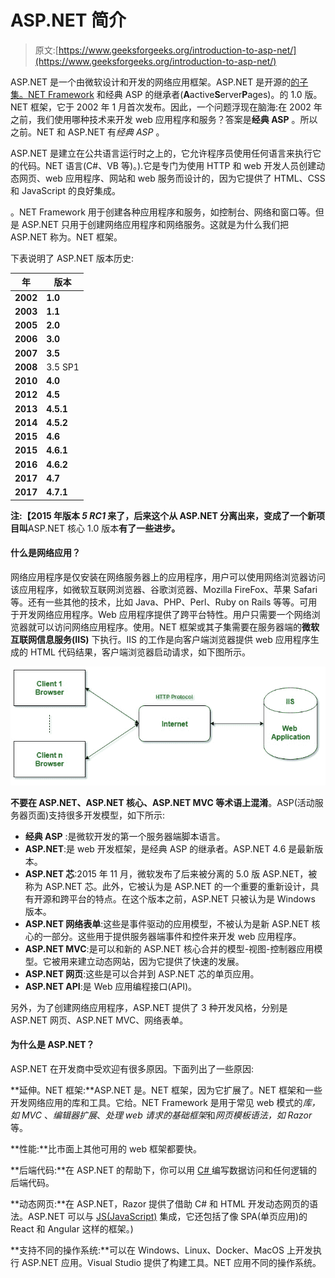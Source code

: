 # ASP.NET 简介

> 原文:[https://www.geeksforgeeks.org/introduction-to-asp-net/](https://www.geeksforgeeks.org/introduction-to-asp-net/)

ASP.NET 是一个由微软设计和开发的网络应用框架。ASP.NET 是开源的[的子集。NET Framework](https://www.geeksforgeeks.org/introduction-to-net-framework/) 和经典 ASP 的继承者(**A**active**S**erver**P**ages)。的 1.0 版。NET 框架，它于 2002 年 1 月首次发布。因此，一个问题浮现在脑海:在 2002 年之前，我们使用哪种技术来开发 web 应用程序和服务？答案是**经典 ASP** 。所以之前。NET 和 ASP.NET 有*经典 ASP* 。

ASP.NET 是建立在公共语言运行时之上的，它允许程序员使用任何语言来执行它的代码。NET 语言(C#、VB 等)。).它是专门为使用 HTTP 和 web 开发人员创建动态网页、web 应用程序、网站和 web 服务而设计的，因为它提供了 HTML、CSS 和 JavaScript 的良好集成。

。NET Framework 用于创建各种应用程序和服务，如控制台、网络和窗口等。但是 ASP.NET 只用于创建网络应用程序和网络服务。这就是为什么我们把 ASP.NET 称为。NET 框架。

下表说明了 ASP.NET 版本历史:

| 年 | 版本 |
| --- | --- |
| **2002** | **1.0** |
| **2003** | **1.1** |
| **2005** | **2.0** |
| **2006** | **3.0** |
| **2007** | **3.5** |
| **2008** | 3.5 SP1 |
| **2010** | **4.0** |
| **2012** | **4.5** |
| **2013** | **4.5.1** |
| **2014** | **4.5.2** |
| **2015** | **4.6** |
| **2015** | **4.6.1** |
| **2016** | **4.6.2** |
| **2017** | **4.7** |
| **2017** | **4.7.1** |

**注:【2015 年版本 *5 RC1* 来了，后来这个从 ASP.NET 分离出来，变成了一个新项目叫**ASP.NET 核心 1.0 版本**有了一些进步。**

#### 什么是网络应用？

网络应用程序是仅安装在网络服务器上的应用程序，用户可以使用网络浏览器访问该应用程序，如微软互联网浏览器、谷歌浏览器、Mozilla FireFox、苹果 Safari 等。还有一些其他的技术，比如 Java、PHP、Perl、Ruby on Rails 等等。可用于开发网络应用程序。Web 应用程序提供了跨平台特性。用户只需要一个网络浏览器就可以访问网络应用程序。使用。NET 框架或其子集需要在服务器端的**微软互联网信息服务(IIS)** 下执行。IIS 的工作是向客户端浏览器提供 web 应用程序生成的 HTML 代码结果，客户端浏览器启动请求，如下图所示。

[![web-application](img/0fd83238f38b38a43db0c69e8e805d2d.png)](https://media.geeksforgeeks.org/wp-content/uploads/20190516150917/web-application.jpg)

**不要在 ASP.NET、ASP.NET 核心、ASP.NET MVC 等术语上混淆**。ASP(活动服务器页面)支持很多开发模型，如下所示:

*   **经典 ASP** :是微软开发的第一个服务器端脚本语言。
*   **ASP.NET**:是 web 开发框架，是经典 ASP 的继承者。ASP.NET 4.6 是最新版本。
*   **ASP.NET 芯**:2015 年 11 月，微软发布了后来被分离的 5.0 版 ASP.NET，被称为 ASP.NET 芯。此外，它被认为是 ASP.NET 的一个重要的重新设计，具有开源和跨平台的特点。在这个版本之前，ASP.NET 只被认为是 Windows 版本。
*   **ASP.NET 网络表单**:这些是事件驱动的应用模型，不被认为是新 ASP.NET 核心的一部分。这些用于提供服务器端事件和控件来开发 web 应用程序。
*   **ASP.NET MVC**:是可以和新的 ASP.NET 核心合并的模型-视图-控制器应用模型。它被用来建立动态网站，因为它提供了快速的发展。
*   **ASP.NET 网页**:这些是可以合并到 ASP.NET 芯的单页应用。
*   **ASP.NET API**:是 Web 应用编程接口(API)。

另外，为了创建网络应用程序，ASP.NET 提供了 3 种开发风格，分别是 ASP.NET 网页、ASP.NET MVC、网络表单。

#### 为什么是 ASP.NET？

ASP.NET 在开发商中受欢迎有很多原因。下面列出了一些原因:

**延伸。NET 框架:**ASP.NET 是。NET 框架，因为它扩展了。NET 框架和一些开发网络应用的库和工具。它给。NET Framework 是用于常见 web 模式的*库，如 MVC* 、*编辑器扩展*、*处理 web 请求的基础框架*和*网页模板语法，如 Razor* 等。

**性能:**比市面上其他可用的 web 框架都要快。

**后端代码:**在 ASP.NET 的帮助下，你可以用 [C# ](https://www.geeksforgeeks.org/csharp-programming-language/) 编写数据访问和任何逻辑的后端代码。

**动态网页:**在 ASP.NET，Razor 提供了借助 C# 和 HTML 开发动态网页的语法。ASP.NET 可以与 [JS(JavaScript)](https://www.geeksforgeeks.org/javascript-tutorial/) 集成，它还包括了像 SPA(单页应用)的 React 和 Angular 这样的框架。)

**支持不同的操作系统:**可以在 Windows、Linux、Docker、MacOS 上开发执行 ASP.NET 应用。Visual Studio 提供了构建工具。NET 应用不同的操作系统。
